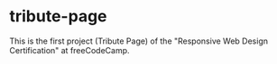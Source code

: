 # tribute-page
This is the first project (Tribute Page) of the "Responsive Web Design Certification" at freeCodeCamp.
